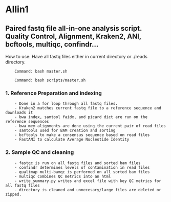 # Allin1
## Paired fastq file all-in-one analysis script. Quality Control, Alignment, Kraken2, ANI, bcftools, multiqc, confindr...

How to use: Have all fastq files either in current directory or ./reads directory.
   
        Command: bash master.sh
        
        Command: bash scripts/master.sh

### 1. Reference Preparation and indexing

        - Done in a for loop through all fastq files.
        - Kraken2 matches current fastq file to a reference sequence and downloads it
        - bwa index, samtool faidx, and picard dict are run on the reference sequences
        - bwa mem alignments are done using the current pair of read files
        - samtools used for BAM creation and sorting
        - bcftools to make a consensus sequence based on read files
        - FastANI to calculate Average Nucleotide Identity

### 2. Sample QC and cleaning

        - fastqc is run on all fastq files and sorted bam files
        - confindr determines levels of contamination in read files
        - qualimap multi-bamqc is performed on all sorted bam files
        - multiqc combines QC metrics into an html
        - write_summary.py writes and excel file with key QC metrics for all fastq files
        - directory is cleaned and unnecesary/large files are deleted or zipped.
